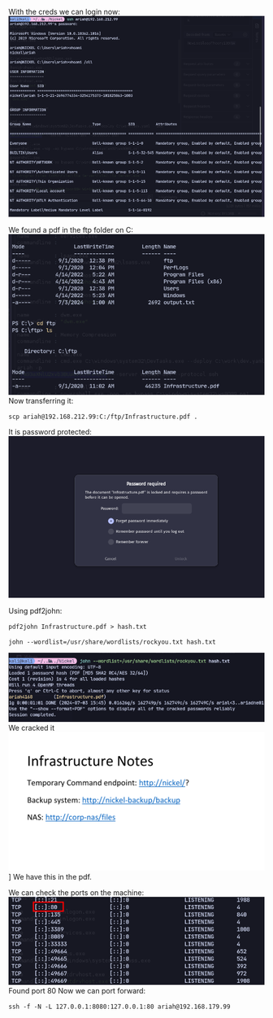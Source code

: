 With the creds we can login now:
![](../attachment/19234b6dc3031133e5edfbf88e8a0fec.png)

We found a pdf in the ftp folder on C:\
![](../attachment/931d6d0b12b7675b0a1243b5c623037d.png)
Now transferring it:
```
scp ariah@192.168.212.99:C:/ftp/Infrastructure.pdf .
```
It is password protected:![](../attachment/4d0ec1513d212aa294848873ab573dce.png)

Using pdf2john:
```
pdf2john Infrastructure.pdf > hash.txt
```
```
john --wordlist=/usr/share/wordlists/rockyou.txt hash.txt
```
![](../attachment/c05e3ff4e02ea7a9609cc607268c7a10.png)
We cracked it
![](../attachment/0481cf3b65d54422a69ad0b6607af9d1.png)]
We have this in the pdf.

We can check the ports on the machine:
![](../attachment/6df52f5346523d277f2bd2f7f42cd754.png)
Found port 80
Now we can port forward:
```
ssh -f -N -L 127.0.0.1:8080:127.0.0.1:80 ariah@192.168.179.99
```
